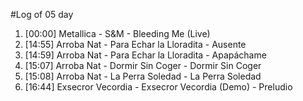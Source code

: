 #Log of 05 day

1. [00:00] Metallica - S&M - Bleeding Me (Live)
1. [14:55] Arroba Nat - Para Echar la Lloradita - Ausente
1. [14:59] Arroba Nat - Para Echar la Lloradita - Apapáchame
1. [15:07] Arroba Nat - Dormir Sin Coger - Dormir Sin Coger
1. [15:08] Arroba Nat - La Perra Soledad - La Perra Soledad
1. [16:44] Exsecror Vecordia - Exsecror Vecordia (Demo) - Preludio
